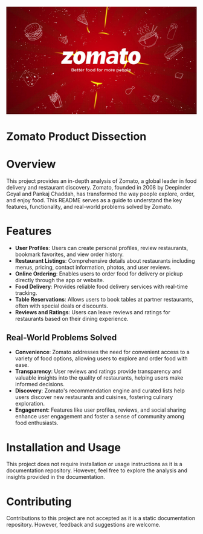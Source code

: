 ![image](https://github.com/ShivamGuptaaaa/Capstone_project_module_3/blob/main/zomato.jpg)
#   Zomato Product Dissection
#   Overview
This project provides an in-depth analysis of Zomato, a global leader in food delivery and restaurant discovery. Zomato, founded in 2008 by Deepinder Goyal and Pankaj Chaddah, has transformed the way people explore, order, and enjoy food. This README serves as a guide to understand the key features, functionality, and real-world problems solved by Zomato.

#   Features
*  **User Profiles**: Users can create personal profiles, review restaurants, bookmark favorites, and view order history.
*  **Restaurant Listings**: Comprehensive details about restaurants including menus, pricing, contact information, photos, and user reviews.
*  **Online Ordering**: Enables users to order food for delivery or pickup directly through the app or website.
*  **Food Delivery**: Provides reliable food delivery services with real-time tracking.
*  **Table Reservations**: Allows users to book tables at partner restaurants, often with special deals or discounts.
*  **Reviews and Ratings**: Users can leave reviews and ratings for restaurants based on their dining experience.
  
##  Real-World Problems Solved
*  **Convenience**: Zomato addresses the need for convenient access to a variety of food options, allowing users to explore and order food with ease.
*  **Transparency**: User reviews and ratings provide transparency and valuable insights into the quality of restaurants, helping users make informed decisions.
*  **Discovery**: Zomato's recommendation engine and curated lists help users discover new restaurants and cuisines, fostering culinary exploration.
*  **Engagement**: Features like user profiles, reviews, and social sharing enhance user engagement and foster a sense of community among food enthusiasts.
  
#  Installation and Usage
This project does not require installation or usage instructions as it is a documentation repository. However, feel free to explore the analysis and insights provided in the documentation.

#  Contributing
Contributions to this project are not accepted as it is a static documentation repository. However, feedback and suggestions are welcome.

